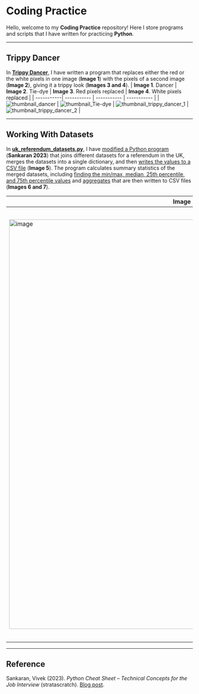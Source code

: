 # Coding Practice
Hello, welcome to my **Coding Practice** repository! Here I store programs and scripts that I have written for practicing **Python**.

***

## Trippy Dancer

In [**Trippy Dancer**](https://github.com/BethanyWeisberg/Coding-Practice/tree/main/Trippy%20Dancer), I have written a program that replaces either the red or the white pixels in one image (**Image 1**) with the pixels of a second image (**Image 2**), giving it a trippy look (**Images 3 and 4**).
| **Image 1**. Dancer | **Image 2**. Tie-dye | **Image 3**. Red pixels replaced | **Image 4**. White pixels replaced |
| -----------| ----------- | ----------- | ----------- |
| ![thumbnail_dancer](https://user-images.githubusercontent.com/95442334/211240523-cec05ae6-9c64-48fa-b30c-e1480c428fa4.jpg)  | ![thumbnail_Tie-dye](https://user-images.githubusercontent.com/95442334/211240535-339f83b8-c3c3-4cd6-8b80-3952c77fd356.png) | ![thumbnail_trippy_dancer_1](https://user-images.githubusercontent.com/95442334/211240546-66f9f0f5-1dec-4387-b8e4-b9f6f542b054.png) | ![thumbnail_trippy_dancer_2](https://user-images.githubusercontent.com/95442334/211240551-d8e14c9d-3d37-4a63-b22a-5e57baa1290d.png) |

***

## Working With Datasets

In [**uk_referendum_datasets.py**](https://github.com/BethanyWeisberg/Coding-Practice/blob/main/working_with_datasets/uk_referendum_datasets.py), I have [modified a Python program](https://github.com/BethanyWeisberg/Coding-Practice/blob/main/working_with_datasets/uk_referendum_datasets.py) (**Sankaran 2023**) that joins different datasets for a referendum in the UK, merges the datasets into a single dictionary, and then [writes the values to a CSV file](https://github.com/BethanyWeisberg/Coding-Practice/blob/main/working_with_datasets/uk_referendum_merged.csv) (**Image 5**). The program calculates summary statistics of the merged datasets, including [finding the min/max, median, 25th percentile, and 75th percentile values](https://github.com/BethanyWeisberg/Coding-Practice/blob/main/working_with_datasets/uk_referendum_merged.csv) and [aggregates](https://github.com/BethanyWeisberg/Coding-Practice/blob/main/working_with_datasets/uk_referendum_aggregations.csv) that are then written to CSV files (**Images 6 and 7**).

| **Image 5**. Merged Dictionary | **Image 6**. Summary Statistics | **Image 7**. Dataset Aggregates |
| -----------| ----------- | ----------- |
|<img width="1102" alt="image" src="https://user-images.githubusercontent.com/95442334/216851800-afaa6269-0b31-4098-b7d2-c4703afbe77c.png">|<img width="1102" alt="image" src="https://user-images.githubusercontent.com/95442334/216851831-5f002056-aa76-4fbd-9a4b-23de4c676992.png">|<img width="1164" alt="image" src="https://user-images.githubusercontent.com/95442334/217169030-23c7bf00-c30e-4f82-836e-1ef1c04bc1bf.png">|

-----------
## Reference
Sankaran, Vivek (2023). *Python Cheat Sheet – Technical Concepts for the Job Interview* (stratascratch). [Blog post](https://www.stratascratch.com/blog/python-cheat-sheet-technical-concepts-for-the-job-interview/?utm_source=newsletter&utm_medium=click&utm_campaign=011723+python+cheatsheet).
